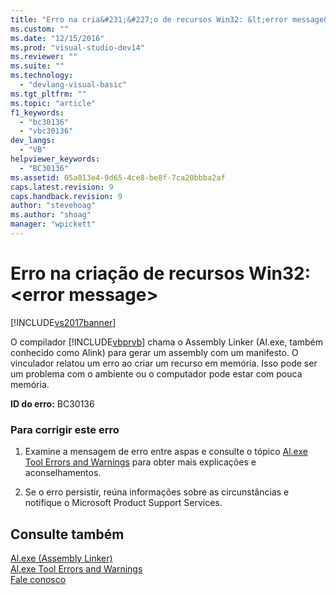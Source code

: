```yaml
---
title: "Erro na cria&#231;&#227;o de recursos Win32: &lt;error message&gt; | Microsoft Docs"
ms.custom: ""
ms.date: "12/15/2016"
ms.prod: "visual-studio-dev14"
ms.reviewer: ""
ms.suite: ""
ms.technology: 
  - "devlang-visual-basic"
ms.tgt_pltfrm: ""
ms.topic: "article"
f1_keywords: 
  - "bc30136"
  - "vbc30136"
dev_langs: 
  - "VB"
helpviewer_keywords: 
  - "BC30136"
ms.assetid: 05a813e4-9d65-4ce8-be8f-7ca20bbba2af
caps.latest.revision: 9
caps.handback.revision: 9
author: "stevehoag"
ms.author: "shoag"
manager: "wpickett"
---
```

# Erro na cria&#231;&#227;o de recursos Win32: &lt;error message&gt;
[!INCLUDE[vs2017banner](../../../csharp/includes/vs2017banner.md)]

O compilador [!INCLUDE[vbprvb](../../../csharp/programming-guide/concepts/linq/includes/vbprvb_md.md)] chama o Assembly Linker \(Al.exe, também conhecido como Alink\) para gerar um assembly com um manifesto.  O vinculador relatou um erro ao criar um recurso em memória.  Isso pode ser um problema com o ambiente ou o computador pode estar com pouca memória.  
  
 **ID do erro:** BC30136  
  
### Para corrigir este erro  
  
1.  Examine a mensagem de erro entre aspas e consulte o tópico [Al.exe Tool Errors and Warnings](http://msdn.microsoft.com/pt-br/7f125d49-0a03-47a6-9ba9-d61a679a7d4b) para obter mais explicações e aconselhamentos.  
  
2.  Se o erro persistir, reúna informações sobre as circunstâncias e notifique o Microsoft Product Support Services.  
  
## Consulte também  
 [Al.exe \(Assembly Linker\)](../Topic/Al.exe%20\(Assembly%20Linker\).md)   
 [Al.exe Tool Errors and Warnings](http://msdn.microsoft.com/pt-br/7f125d49-0a03-47a6-9ba9-d61a679a7d4b)   
 [Fale conosco](/visual-studio/ide/talk-to-us)